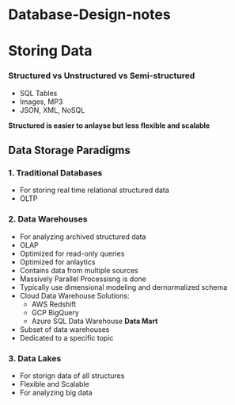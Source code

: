 # Database-Design-notes

# Storing Data

### Structured vs Unstructured vs Semi-structured
- SQL Tables
- Images, MP3
- JSON, XML, NoSQL

**Structured is easier to anlayse but less flexible and scalable**

## Data Storage Paradigms
### 1. Traditional Databases
- For storing real time relational structured data
- OLTP
### 2. Data Warehouses
- For analyzing archived structured data
- OLAP
- Optimized for read-only queries
- Optimized for anlaytics
- Contains data from multiple sources
- Massively Parallel Processisng is done
- Typically use dimensional modeling and dernormalized schema
- Cloud Data Warehouse Solutions:
    - AWS Redshift
    - GCP BigQuery
    - Azure SQL Data Warehouse
**Data Mart**
- Subset of data warehouses
- Dedicated to a specific topic
### 3. Data Lakes
- For storign data of all structures
- Flexible and Scalable
- For analyzing big data



